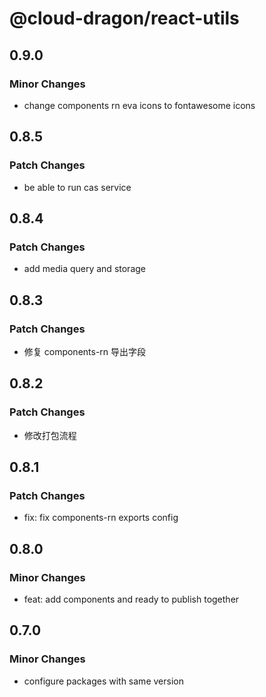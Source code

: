 # @cloud-dragon/react-utils

## 0.9.0

### Minor Changes

- change components rn eva icons to fontawesome icons

## 0.8.5

### Patch Changes

- be able to run cas service

## 0.8.4

### Patch Changes

- add media query and storage

## 0.8.3

### Patch Changes

- 修复 components-rn 导出字段

## 0.8.2

### Patch Changes

- 修改打包流程

## 0.8.1

### Patch Changes

- fix: fix components-rn exports config

## 0.8.0

### Minor Changes

- feat: add components and ready to publish together

## 0.7.0

### Minor Changes

- configure packages with same version
